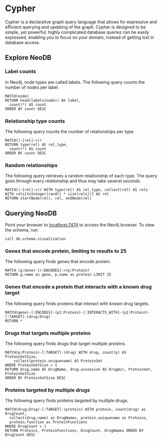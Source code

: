 # Cypher

Cypher is a declarative graph query language that allows for expressive and efficient querying and updating of the graph. Cypher is designed to be simple, yet powerful; highly complicated database queries can be easily expressed, enabling you to focus on your domain, instead of getting lost in database access.

## Explore NeoDB

### Label counts

In Neo4j, node types are called labels. The following query counts the number of nodes per label.

```cypher
MATCH(node)
RETURN head(labels(node)) AS label,
  count(*) AS count
ORDER BY count DESC
```

### Relationship type counts

The following query counts the number of relationships per type

```cypher
MATCH()-[rel]->()
RETURN type(rel) AS rel_type,
  count(*) AS count
ORDER BY count DESC
```

### Random relationships

The following query retrieves a random relationship of each
type. The query goes through every relationship and thus may
take several seconds.

```cypher
MATCH()-[rel]->() WITH type(rel) AS rel_type, collect(rel) AS rels
WITH rels[toInteger(rand() * size(rels))] AS rel
RETURN startNode(rel), rel, endNode(rel)
```

## Querying NeoDB

Point your browser to [localhost:7474](http://0.0.0.0:7474) to access the Neo4j browser.
To view the schema, run:

```cypher
call db.schema.visualization
```

### Genes that encode protein, limiting to results to 25

The following query finds genes that encode protein.

```cypher
MATCH (g:Gene)-[r:ENCODES]->(p:Protein)
RETURN g.name as gene, p.name as protein LIMIT 25
```

### Genes that encode a protein that interacts with a known drug target

The following query finds proteins that interact with known drug targets.

```cypher
MATCH(gene)-[:ENCODES]-(p1:Protein)-[:INTERACTS_WITH]-(p2:Protein)-[:TARGET]-(drug:Drug)
RETURN *
```

### Drugs that targets multiple proteins

The following query finds drugs that target multiple proteins.

```cypher
MATCH(p:Protein)-[:TARGET]-(drug) WITH drug, count(p) AS ProteinSetSize,
    collect(protein.uniquename) AS ProteinSet
WHERE ProteinSetSize > 1
RETURN drug.name AS DrugName, drug.accession AS DrugAcc, ProteinSet, ProteinSetSize
ORDER BY ProteinSetSize DESC
```

### Proteins targeted by multiple drugs

The following query finds proteins targeted by multiple drugs.

```cypher
MATCH(drug:Drug)-[:TARGET]-(protein) WITH protein, count(drug) as DrugCount,
  collect(drug.name) as DrugNames, protein.uniquename as Proteins,
  protein.function as ProteinFunctions
WHERE DrugCount > 1
RETURN Proteins, ProteinFunctions, DrugCount, DrugNames ORDER BY DrugCount DESC
```
